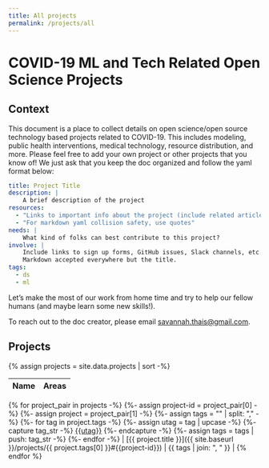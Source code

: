 ```yaml
---
title: All projects
permalink: /projects/all
---
```


# COVID-19 ML and Tech Related Open Science Projects

## Context

This document is a place to collect details on open science/open source technology based projects related to COVID-19. This includes modeling, public health interventions, medical technology, resource distribution, and more. Please feel free to add your own project or other projects that you know of! We just ask that you keep the doc organized and follow the yaml format below:

```yml
title: Project Title
description: |
    A brief description of the project
resources:
  - "Links to important info about the project (include related articles if possible!)"
  - "For markdown yaml collision safety, use quotes"
needs: |
    What kind of folks can best contribute to this project?
involve: |
    Include links to sign up forms, GitHub issues, Slack channels, etc.
    Markdown accepted everywhere but the title.
tags:
  - ds
  - ml
```

Let’s make the most of our work from home time and try to help our fellow humans (and maybe learn some new skills!). 

To reach out to the doc creator, please email savannah.thais@gmail.com.

## Projects

{% assign projects = site.data.projects | sort -%}

| Name | Areas |
|------|-------|
{%  for project_pair in projects -%}
{%-   assign project-id = project_pair[0] -%}
{%-   assign project = project_pair[1] -%}
{%-   assign tags = "" | split: "," -%}
{%-   for tag in project.tags -%}
{%-     assign utag = tag | upcase -%}
{%-     capture tag_str  -%}
          [{{utag}}]({{site.baseurl}}/projects/{{tag}})
{%-     endcapture -%}
{%-     assign tags = tags | push: tag_str -%}
{%-   endfor -%}
| [{{ project.title }}]({{ site.baseurl }}/projects/{{ project.tags[0] }}#{{project-id}}) | {{ tags | join: ", " }} |
{% endfor %}


